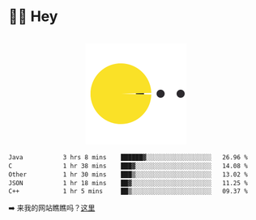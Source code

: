 
# 👋🏻 Hey
<div align="center">
	<br>
	<img src="https://raw.githubusercontent.com/Aniket965/Aniket965/master/pacman.svg?sanitize=true" width="200" height="200">
	<br>
</div>

<!--START_SECTION:waka-->

```txt
Java           3 hrs 8 mins    ██████▓░░░░░░░░░░░░░░░░░░   26.96 %
C              1 hr 38 mins    ███▓░░░░░░░░░░░░░░░░░░░░░   14.08 %
Other          1 hr 30 mins    ███▒░░░░░░░░░░░░░░░░░░░░░   13.02 %
JSON           1 hr 18 mins    ██▓░░░░░░░░░░░░░░░░░░░░░░   11.25 %
C++            1 hr 5 mins     ██▒░░░░░░░░░░░░░░░░░░░░░░   09.37 %
```

<!--END_SECTION:waka-->

 ➡️  来我的网站瞧瞧吗？[这里](https://www.shaolongfei.com)
